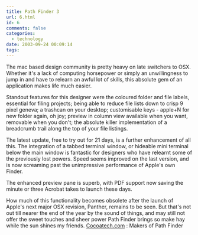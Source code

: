 ```yaml
---
title: Path Finder 3
url: 6.html
id: 6
comments: false
categories:
  - technology
date: 2003-09-24 00:09:14
tags:
---
```


The mac based design community is pretty heavy on late switchers to OSX. Whether it's a lack of computing horsepower or simply an unwillingness to jump in and have to relearn an awful lot of skills, this absolute gem of an application makes life much easier. 

Standout features for this designer were the coloured folder and file labels, essential for filing projects; being able to reduce file lists down to crisp 9 pixel geneva; a trashcan on your desktop; customisable keys - apple+N for new folder again, oh joy; preview in column view available when you want, removable when you don't; the absolute killer implementation of a breadcrumb trail along the top of your file listings. 

The latest update, free to try out for 21 days, is a further enhancement of all this. The integration of a tabbed terminal window, or hideable mini terminal below the main window is fantastic for designers who have relearnt some of the previously lost powers. Speed seems improved on the last version, and is now screaming past the unimpressive performance of Apple's own Finder. 

The enhanced preview pane is superb, with PDF support now saving the minute or three Acrobat takes to launch these days. 

How much of this functionality becomes obsolete after the launch of Apple's next major OSX revision, Panther, remains to be seen. But that's not out till nearer the end of the year by the sound of things, and may still not offer the sweet touches and sheer power Path Finder brings so make hay while the sun shines my friends. [Cocoatech.com](http://www.cocoatech.com) : Makers of Path Finder